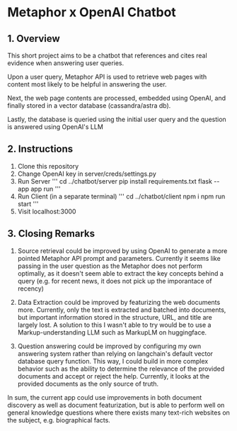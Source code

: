 # Metaphor x OpenAI Chatbot

## 1. Overview 
This short project aims to be a chatbot that references and cites real evidence when answering user queries. 

Upon a user query, Metaphor API is used to retrieve web pages with content most likely to be helpful in answering the user. 

Next, the web page contents are processed, embedded using OpenAI, and finally stored in a vector database (cassandra/astra db). 

Lastly, the database is queried using the initial user query and the question is answered using OpenAI's LLM

## 2. Instructions
1. Clone this repository
2. Change OpenAI key in server/creds/settings.py
3. Run Server
'''
cd ../chatbot/server
pip install requirements.txt
flask --app app run
'''
4. Run Client (in a separate terminal)
'''
cd ../chatbot/client
npm i
npm run start
'''
5. Visit localhost:3000

## 3. Closing Remarks

1. Source retrieval could be improved by using OpenAI to generate a more pointed Metaphor API prompt and parameters. Currently it seems like passing in the user question as the Metaphor does not perform optimally, as it doesn't seem able to extract the key concepts behind a query (e.g. for recent news, it does not pick up the imporantace of recency)

2. Data Extraction could be improved by featurizing the web documents more. Currently, only the text is extracted and batched into documents, but important information stored in the structure, URL, and title are largely lost. A solution to this I wasn't able to try would be to use a Markup-understanding LLM such as MarkupLM on huggingface. 

3. Question answering could be improved by configuring my own answering system rather than relying on langchain's default vector database query function. This way, I could build in more complex behavior such as the ability to determine the relevance of the provided documents and accept or reject the help. Currently, it looks at the provided documents as the only source of truth. 

In sum, the current app could use improvements in both document discovery as well as document featurization, but is able to perform well on general knowledge questions where there exists many text-rich websites on the subject, e.g. biographical facts.




